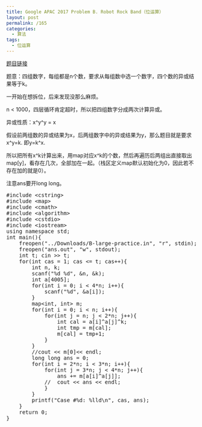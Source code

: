 ```yaml
---
title: Google APAC 2017 Problem B. Robot Rock Band（位运算）
layout: post
permalink: /165
categories:
  - 算法
tags:
  - 位运算
---
```

<a href="https://code.google.com/codejam/contest/dashboard?c=5254486#s=p1" target="_blank">题目链接</a>

题意：四组数字，每组都是n个数，要求从每组数中选一个数字，四个数的异或结果等于k。

一开始在想拆位，后来发现没那么麻烦。

n < 1000，四层循环肯定超时，所以把四组数字分成两次计算异或。

异或性质：x^y^y = x

假设前两组数的异或结果为x，后两组数字中的异或结果为y，那么题目就是要求 x^y=k. 即y=k^x.

所以把所有x^k计算出来，用map对应x^k的个数，然后再遍历后两组出直接取出map[y]，看存在几次，全部加在一起。（栈区定义map默认初始化为0，因此若不存在加的就是0）。

注意ans要开long long。

<pre class="brush: cpp; title: ; notranslate" title="">#include &lt;cstring&gt;
#include &lt;map&gt;
#include &lt;cmath&gt;
#include &lt;algorithm&gt;
#include &lt;cstdio&gt;
#include &lt;iostream&gt;
using namespace std;
int main(){
	freopen("../Downloads/B-large-practice.in", "r", stdin);
	freopen("ans.out", "w", stdout);
	int t; cin &gt;&gt; t;
	for(int cas = 1; cas &lt;= t; cas++){
		int n, k;
		scanf("%d %d", &n, &k);
		int a[4005];
		for(int i = 0; i &lt; 4*n; i++){
			scanf("%d", &a[i]);
		}
		map&lt;int, int&gt; m;
		for(int i = 0; i &lt; n; i++){
			for(int j = n; j &lt; 2*n; j++){
				int cal = a[i]^a[j]^k;
				int tmp = m[cal];
				m[cal] = tmp+1;
			}
		}
		//cout &lt;&lt; m[0]&lt;&lt; endl;
		long long ans = 0;
		for(int i = 2*n; i &lt; 3*n; i++){
			for(int j = 3*n; j &lt; 4*n; j++){
				ans += m[a[i]^a[j]];
			//	cout &lt;&lt; ans &lt;&lt; endl;
			}
		}
		printf("Case #%d: %lld\n", cas, ans);
	}
	return 0;
}

</pre>